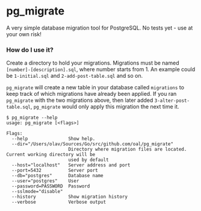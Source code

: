 # pg_migrate

A very simple database migration tool for PostgreSQL. No tests yet - use at your own risk!

### How do I use it?
Create a directory to hold your migrations. Migrations must be named `[number]-[description].sql`, where number starts from 1. An example could be `1-initial.sql` and `2-add-post-table.sql` and so on.

`pg_migrate` will create a new table in your database called `migrations` to keep track of which migrations have already been applied. If you ran `pg_migrate` with the two migrations above, then later added `3-alter-post-table.sql`, `pg_migrate` would only apply this migration the next time it.

```
$ pg_migrate --help
usage: pg_migrate [<flags>]

Flags:
  --help               Show help.
  --dir="/Users/olav/Sources/Go/src/github.com/oal/pg_migrate"
                       Directory where migration files are located. Current working directory will be
                       used by default
  --host="localhost"   Server address and port
  --port=5432          Server port
  --db="postgres"      Database name
  --user="postgres"    User
  --password=PASSWORD  Password
  --sslmode="disable"
  --history            Show migration history
  --verbose            Verbose output
```